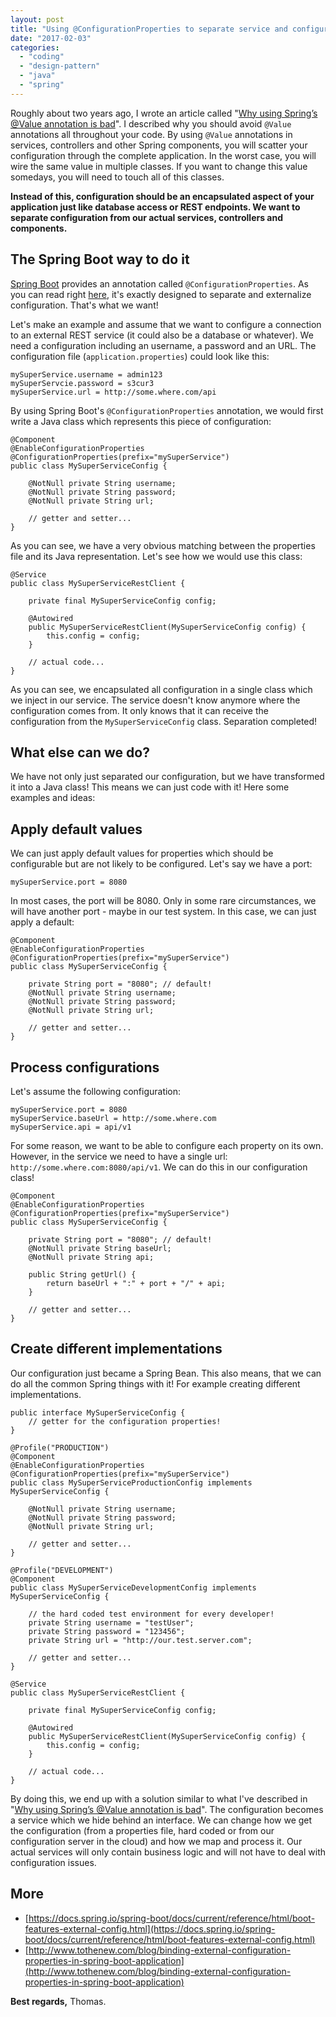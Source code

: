 ```yaml
---
layout: post
title: "Using @ConfigurationProperties to separate service and configuration"
date: "2017-02-03"
categories: 
  - "coding"
  - "design-pattern"
  - "java"
  - "spring"
---
```


Roughly about two years ago, I wrote an article called "[Why using Spring’s @Value annotation is bad](http://tuhrig.de/why-using-springs-value-annotation-is-bad)". I described why you should avoid `@Value` annotations all throughout your code. By using `@Value` annotations in services, controllers and other Spring components, you will scatter your configuration through the complete application. In the worst case, you will wire the same value in multiple classes. If you want to change this value somedays, you will need to touch all of this classes.

**Instead of this, configuration should be an encapsulated aspect of your application just like database access or REST endpoints. We want to separate configuration from our actual services, controllers and components.**

## The Spring Boot way to do it

[Spring Boot](https://projects.spring.io/spring-boot/) provides an annotation called `@ConfigurationProperties`. As you can read right [here](https://docs.spring.io/spring-boot/docs/current/reference/html/boot-features-external-config.html), it's exactly designed to separate and externalize configuration. That's what we want!

Let's make an example and assume that we want to configure a connection to an external REST service (it could also be a database or whatever). We need a configuration including an username, a password and an URL. The configuration file (`application.properties`) could look like this:

    mySuperService.username = admin123
    mySuperServcie.password = s3cur3
    mySuperService.url = http://some.where.com/api

By using Spring Boot's `@ConfigurationProperties` annotation, we would first write a Java class which represents this piece of configuration:

    @Component
    @EnableConfigurationProperties
    @ConfigurationProperties(prefix="mySuperService")
    public class MySuperServiceConfig {
        
        @NotNull private String username;
        @NotNull private String password;
        @NotNull private String url;
    
        // getter and setter...
    }

As you can see, we have a very obvious matching between the properties file and its Java representation. Let's see how we would use this class:

    @Service
    public class MySuperServiceRestClient {
    
        private final MySuperServiceConfig config;
    
        @Autowired 
        public MySuperServiceRestClient(MySuperServiceConfig config) {
            this.config = config;
        }
    
        // actual code...
    }

As you can see, we encapsulated all configuration in a single class which we inject in our service. The service doesn't know anymore where the configuration comes from. It only knows that it can receive the configuration from the `MySuperServiceConfig` class. Separation completed!

## What else can we do?

We have not only just separated our configuration, but we have transformed it into a Java class! This means we can just code with it! Here some examples and ideas:

## Apply default values

We can just apply default values for properties which should be configurable but are not likely to be configured. Let's say we have a port:

    mySuperService.port = 8080

In most cases, the port will be 8080. Only in some rare circumstances, we will have another port - maybe in our test system. In this case, we can just apply a default:

    @Component
    @EnableConfigurationProperties
    @ConfigurationProperties(prefix="mySuperService")
    public class MySuperServiceConfig {
        
        private String port = "8080"; // default!
        @NotNull private String username;
        @NotNull private String password;
        @NotNull private String url;
    
        // getter and setter...
    }

## Process configurations

Let's assume the following configuration:

    mySuperService.port = 8080
    mySuperService.baseUrl = http://some.where.com
    mySuperService.api = api/v1

For some reason, we want to be able to configure each property on its own. However, in the service we need to have a single url: `http://some.where.com:8080/api/v1`. We can do this in our configuration class!

    @Component
    @EnableConfigurationProperties
    @ConfigurationProperties(prefix="mySuperService")
    public class MySuperServiceConfig {
        
        private String port = "8080"; // default!
        @NotNull private String baseUrl;
        @NotNull private String api;
    
        public String getUrl() {
            return baseUrl + ":" + port + "/" + api;
        }
    
        // getter and setter...
    }

## Create different implementations

Our configuration just became a Spring Bean. This also means, that we can do all the common Spring things with it! For example creating different implementations.

    public interface MySuperServiceConfig {
        // getter for the configuration properties!
    }

    @Profile("PRODUCTION")
    @Component
    @EnableConfigurationProperties
    @ConfigurationProperties(prefix="mySuperService")
    public class MySuperServiceProductionConfig implements MySuperServiceConfig {
        
        @NotNull private String username;
        @NotNull private String password;
        @NotNull private String url;
    
        // getter and setter...
    }

    @Profile("DEVELOPMENT")
    @Component
    public class MySuperServiceDevelopmentConfig implements MySuperServiceConfig {
        
        // the hard coded test environment for every developer!
        private String username = "testUser";
        private String password = "123456";
        private String url = "http://our.test.server.com";
    
        // getter and setter...
    }

    @Service
    public class MySuperServiceRestClient {
    
        private final MySuperServiceConfig config;
    
        @Autowired 
        public MySuperServiceRestClient(MySuperServiceConfig config) {
            this.config = config;
        }
    
        // actual code...
    }

By doing this, we end up with a solution similar to what I've described in "[Why using Spring’s @Value annotation is bad](http://tuhrig.de/why-using-springs-value-annotation-is-bad)". The configuration becomes a service which we hide behind an interface. We can change how we get the configuration (from a properties file, hard coded or from our configuration server in the cloud) and how we map and process it. Our actual services will only contain business logic and will not have to deal with configuration issues.

## More

- [https://docs.spring.io/spring-boot/docs/current/reference/html/boot-features-external-config.html](https://docs.spring.io/spring-boot/docs/current/reference/html/boot-features-external-config.html)
- [http://www.tothenew.com/blog/binding-external-configuration-properties-in-spring-boot-application](http://www.tothenew.com/blog/binding-external-configuration-properties-in-spring-boot-application)

**Best regards,** Thomas.
